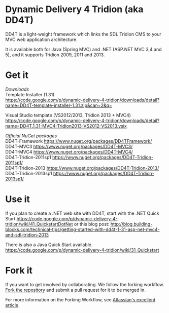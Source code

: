 Dynamic Delivery 4 Tridion (aka DD4T)
=====================================
DD4T is a light-weight framework which links the SDL Tridion CMS to your MVC web application architecture.

It is available both for Java (Spring MVC) and .NET (ASP.NET MVC 3,4 and 5), and it supports Tridion 2009, 2011 and 2013.

Get it
======

*Downloads*  
Template Installer (1.31)  
https://code.google.com/p/dynamic-delivery-4-tridion/downloads/detail?name=DD4T-template-installer-1.31.zip&can=2&q=  

Visual Studio template (VS2012/2013, Tridion 2013 + MVC4)   https://code.google.com/p/dynamic-delivery-4-tridion/downloads/detail?name=DD4T.1.31-MVC4-Tridion2013-VS2012-VS2013.vsix

*Official NuGet packages*  
DD4T-Framework https://www.nuget.org/packages/DD4TFramework/  
DD4T-MVC3 https://www.nuget.org/packages/DD4T-MVC3/  
DD4T-MVC4 https://www.nuget.org/packages/DD4T-MVC4/  
DD4T-Tridion-2011sp1 https://www.nuget.org/packages/DD4T-Tridion-2011sp1/  
DD4T-Tridion-2013 https://www.nuget.org/packages/DD4T-Tridion-2013/  
DD4T-Tridion-2013sp1 https://www.nuget.org/packages/DD4T-Tridion-2013sp1/

Use it
======
If you plan to create a .NET web site with DD4T, start with the .NET Quick Start https://code.google.com/p/dynamic-delivery-4-tridion/wiki/41_QuickstartDotNet or this blog post: http://blog.building-blocks.com/technical-tips/getting-started-with-dd4t-1-31-asp-net-mvc4-and-sdl-tridion-2013

There is also a Java Quick Start available. https://code.google.com/p/dynamic-delivery-4-tridion/wiki/31_Quickstart

Fork it
=======
If you want to get involved by collaborating. We follow the forking workflow. <a href="https://github.com/dd4t/dynamic-delivery-4-tridion/fork">Fork the repository</a> and submit a pull request for it to be merged in.

For more information on the Forking Workflow, see <a href="https://www.atlassian.com/git/tutorials/comparing-workflows/forking-workflow">Atlassian's excellent article</a>.
